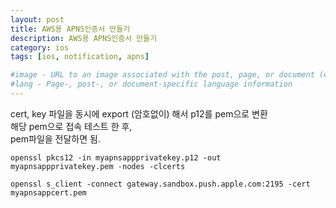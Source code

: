 ```yaml
---
layout: post
title: AWS용 APNS인증서 만들기
description: AWS용 APNS인증서 만들기
category: ios
tags: [ios, notification, apns]

#image - URL to an image associated with the post, page, or document (e.g., /assets/page-pic.jpg)
#lang - Page-, post-, or document-specific language information
---
```


cert, key 파일을 동시에 export (암호없이) 해서 p12를 pem으로 변환   
해당 pem으로 접속 테스트 한 후,   
pem파일을 전달하면 됨.

```
openssl pkcs12 -in myapnsappprivatekey.p12 -out myapnsappprivatekey.pem -nodes -clcerts

openssl s_client -connect gateway.sandbox.push.apple.com:2195 -cert myapnsappcert.pem

```
